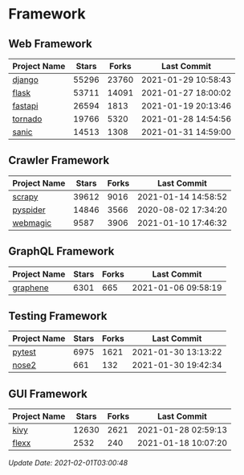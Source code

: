# Framework

## Web Framework
| Project Name | Stars | Forks | Last Commit |
| ------------ | ----- | ----- | ----------- |
| [django](https://github.com/django/django) | 55296 | 23760 | 2021-01-29 10:58:43 |
| [flask](https://github.com/pallets/flask) | 53711 | 14091 | 2021-01-27 18:00:02 |
| [fastapi](https://github.com/tiangolo/fastapi) | 26594 | 1813 | 2021-01-19 20:13:46 |
| [tornado](https://github.com/tornadoweb/tornado) | 19766 | 5320 | 2021-01-28 14:54:56 |
| [sanic](https://github.com/sanic-org/sanic) | 14513 | 1308 | 2021-01-31 14:59:00 |

## Crawler Framework
| Project Name | Stars | Forks | Last Commit |
| ------------ | ----- | ----- | ----------- |
| [scrapy](https://github.com/scrapy/scrapy) | 39612 | 9016 | 2021-01-14 14:58:52 |
| [pyspider](https://github.com/binux/pyspider) | 14846 | 3566 | 2020-08-02 17:34:20 |
| [webmagic](https://github.com/code4craft/webmagic) | 9587 | 3906 | 2021-01-10 17:46:32 |

## GraphQL Framework
| Project Name | Stars | Forks | Last Commit |
| ------------ | ----- | ----- | ----------- |
| [graphene](https://github.com/graphql-python/graphene) | 6301 | 665 | 2021-01-06 09:58:19 |

## Testing Framework
| Project Name | Stars | Forks | Last Commit |
| ------------ | ----- | ----- | ----------- |
| [pytest](https://github.com/pytest-dev/pytest) | 6975 | 1621 | 2021-01-30 13:13:22 |
| [nose2](https://github.com/nose-devs/nose2) | 661 | 132 | 2021-01-30 19:42:34 |

## GUI Framework
| Project Name | Stars | Forks | Last Commit |
| ------------ | ----- | ----- | ----------- |
| [kivy](https://github.com/kivy/kivy) | 12630 | 2621 | 2021-01-28 02:59:13 |
| [flexx](https://github.com/flexxui/flexx) | 2532 | 240 | 2021-01-18 10:07:20 |

*Update Date: 2021-02-01T03:00:48*